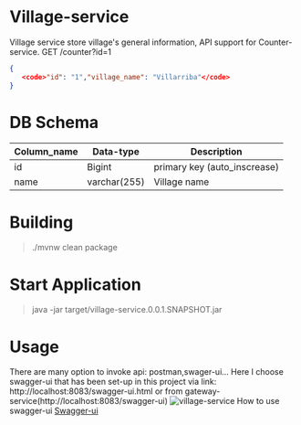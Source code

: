 # Village-service
Village service store village's general information, API support for Counter-service.
GET /counter?id=1
```json
{
   <code>"id": "1","village_name": "Villarriba"</code>
} 
```
# DB Schema
Column_name | Data-type | Description 
------------ | ------------- | ------------- 
id | Bigint | primary key (auto_inscrease)
name | varchar(255) | Village name
# Building
> ./mvnw clean package
# Start Application
> java -jar target/village-service.0.0.1.SNAPSHOT.jar
# Usage
There are many option to invoke api: postman,swager-ui...
Here I choose swagger-ui that has been set-up in this project via link: http://localhost:8083/swagger-ui.html or from gateway-service(http://localhost:8083/swagger-ui)
![village-service](https://serving.photos.photobox.com/924116252906958034388093f6745aa9fdd69ce37b38dcf7221c5f895e7d9acedb3410a1.jpg)
How to use swagger-ui [Swagger-ui](https://swagger.io/tools/swagger-ui/)
